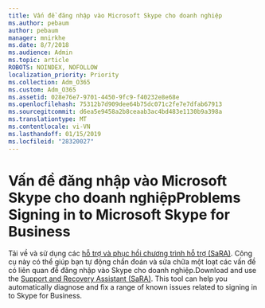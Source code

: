 ```yaml
---
title: Vấn đề đăng nhập vào Microsoft Skype cho doanh nghiệp
ms.author: pebaum
author: pebaum
manager: mnirkhe
ms.date: 8/7/2018
ms.audience: Admin
ms.topic: article
ROBOTS: NOINDEX, NOFOLLOW
localization_priority: Priority
ms.collection: Adm_O365
ms.custom: Adm_O365
ms.assetid: 028e76e7-9701-4450-9fc9-f40232e8e68e
ms.openlocfilehash: 75312b7d909dee64b75dc071c2fe7e7dfab67913
ms.sourcegitcommit: d6ea5e9458a2b8ceaab3ac4bd483e1130b9a398a
ms.translationtype: MT
ms.contentlocale: vi-VN
ms.lasthandoff: 01/15/2019
ms.locfileid: "28320027"
---
```

# <a name="problems-signing-in-to-microsoft-skype-for-business"></a><span data-ttu-id="57455-102">Vấn đề đăng nhập vào Microsoft Skype cho doanh nghiệp</span><span class="sxs-lookup"><span data-stu-id="57455-102">Problems Signing in to Microsoft Skype for Business</span></span>

<span data-ttu-id="57455-p101">Tải về và sử dụng các [hỗ trợ và phục hồi chương trình hỗ trợ (SaRA)](https://diagnostics.outlook.com/#/). Công cụ này có thể giúp bạn tự động chẩn đoán và sửa chữa một loạt các vấn đề có liên quan để đăng nhập vào Skype cho doanh nghiệp.</span><span class="sxs-lookup"><span data-stu-id="57455-p101">Download and use the [Support and Recovery Assistant (SaRA)](https://diagnostics.outlook.com/#/). This tool can help you automatically diagnose and fix a range of known issues related to signing in to Skype for Business.</span></span>
  

